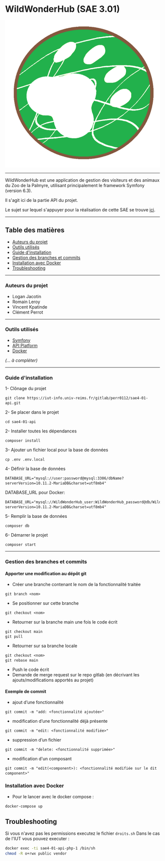 # WildWonderHub (SAE 3.01)

![logo](public/assets/images/logos/LogoSAE_Zoo.png)

---

WildWonderHub est une application de gestion des visiteurs et des animaux du Zoo de la Palmyre, utilisant principalement le framework Symfony (version 6.3).

Il s'agit ici de la partie API du projet.

Le sujet sur lequel s'appuyer pour la réalisation de cette SAE se trouve [ici](http://cutrona/but/s4/sae4-real-01/).

---

## Table des matières

<!-- TOC -->
  * [Auteurs du projet](#auteurs-du-projet)
  * [Outils utilisés](#outils-utilisés)
  * [Guide d'installation](#guide-dinstallation)
  * [Gestion des branches et commits](#gestion-des-branches-et-commits)
  * [Installation avec Docker](#installation-avec-docker)
  * [Troubleshooting](#troubleshooting)
<!-- TOC -->

---

### Auteurs du projet

- Logan Jacotin
- Romain Leroy
- Vincent Kpatinde
- Clément Perrot

---

### Outils utilisés

- [Symfony](https://symfony.com/doc/current/setup.html)
- [API Platform](https://api-platform.com/docs/distribution/)
- [Docker](https://docs.docker.com/)

<i>(... à compléter)</i>

---

### Guide d'installation

1- Clônage du projet
```shell
git clone https://iut-info.univ-reims.fr/gitlab/perr0112/sae4-01-api.git
```

2- Se placer dans le projet
```shell
cd sae4-01-api
```

2- Installer toutes les dépendances
```shell
composer install
```

3- Ajouter un fichier local pour la base de données
```shell
cp .env .env.local
```

4- Définir la base de données
```shell
DATABASE_URL="mysql://user:password@mysql:3306/dbName?serverVersion=10.11.2-MariaDB&charset=utf8mb4"
```
DATABASE_URL pour Docker:
```shell
DATABASE_URL="mysql://WildWonderHub_user:WildWonderHub_password@db/WildWonderHub_db?serverVersion=10.11.2-MariaDB&charset=utf8mb4"
```

5- Remplir la base de données
```shell
composer db
```

6- Démarrer le projet
```shell
composer start
```

---

### Gestion des branches et commits

#### Apporter une modification au dépôt git
- Créer une branche contenant le nom de la fonctionnalité traitée

```shell
git branch <nom>
```

- Se positionner sur cette branche

```shell
git checkout <nom>
```

- Retourner sur la branche main une fois le code écrit

```shell
git checkout main
git pull
```

- Retourner sur sa branche locale
```shell
git checkout <nom>
git rebase main
```

- Push le code écrit
- Demande de merge request sur le repo gitlab (en décrivant les ajouts/modifications apportés au projet)

#### Exemple de commit

* ajout d’une fonctionnalité

```shell
git commit -m "add: <fonctionnalité ajoutée>"
```
* modification d’une fonctionnalité déjà présente
```shell
git commit -m "edit: <fonctionnalité modifiée>"
```
* suppression d’un fichier
```shell
git commit -m "delete: <fonctionnalité supprimée>"
```
* modification d'un composant
```shell
git commit -m "edit(<component>): <fonctionnalité modifiée sur le dit component>"
```

### Installation avec Docker

- Pour le lancer avec le docker compose :
```sh
docker-compose up
```

## Troubleshooting

Si vous n'avez pas les permissions executez le fichier `droits.sh`
Dans le cas de l'IUT vous pouvez executer :
```sh
docker exec -ti sae4-01-api-php-1 /bin/sh
chmod -R o+rwx public vendor
```
